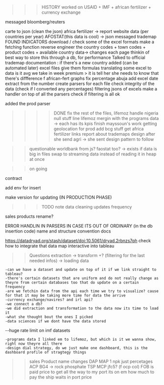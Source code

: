 >>>HISTORY
worked on USAID + IMF + african fertilizer + currency exchange

messaged bloomberg/reuters

carte to json (clean the json)
africa fertilizer -> report website data (per countries per year)
AFOSTAT(this data is cool) -> json
messaged trademap
FOUND INDICATORS
download / check some of the excel formats
make a fetching function
reverse engineer the country codes + town codes + product codes + available country data->	changes each page 
thinkin of best way to store this through a db, for performance
Talked to official trademap
documentation : if there's a new country added (can be automated later)
excel files give them formulas
translating some excel to data
is it avg we take in week premium > it is
tell her she needs to know that there's diffference f african-fert graphs
fix percentage abuja
add excel date extract from the number
create parsers for each file
check integrity of the data (check if I converted any percentages)
filtering jsons of excels
make a handler on top of all the parsers
check if filtering is all ok

added the prod parser


>>>>DONE
fix the rest of the files,
lifemoz handle nigeria null stuff line
lifemoz mergin with the programs data -> each has its kpis
finish mayssoun's work
getting geolocation for prod
add bcg stuff
get africa fertilizer links
report about trademaps
design after she send agri -> she sent design pattern to follow

>> questionable
	worldbank from js? faostat too? -> exists
	if data is big in files swap to streaming data instead of reading it in heap at once

>>on going


contract

add env for insert

make version for updating (IN PRODUCTION PHASE)




>>> TODO
note data cleaning
updates frequency

sales products rename?


ERROR HANDLIN IN PARSERS IN CASE ITS OUT OF ORDINARY (in the db insertion code)
name and structure convention docs


https://datadryad.org/stash/dataset/doi:10.5061/dryad.2rbnzs7qh
check how to integrate that data map interactive into tableau



>>Questions
	extraction -> transform +? (filtering for the last needed infos) -> loading data

	-can we have a dataset and update on top of it if we link straight to tableau?
	-there's certain datasets that are uniform and do not really change as theyre from certain databases too that do update on a certain frequency
	-are we fetchin data from the api each time we try to visualize? cause for that it may be taking more time for data the arrive
	-currency exchange/navires? and irl api?
	-we connect a db?
	-we did extraction and transformation to the data now its time to load it
	-what she thought bout the ones I picked
	-data sciences if we dont have the data stored


--huge rate limit on imf datasets







	-programs data I linked em to lifemoz, but which is it we wanna show, right now theyre all there
	-design dial strategy, do we just make one dashboard, this is the dashboard profile of stragtegy things


>>sales Product name changes
	DAP MAP 1
	npk just percetages
	ACP
	BG4  -> rock phosphate
	TSP
	MCP
	jfc5? (f ocp col)
	FOB is paid price to get all the way to my port its on em how much to pay the ship waits in port price
